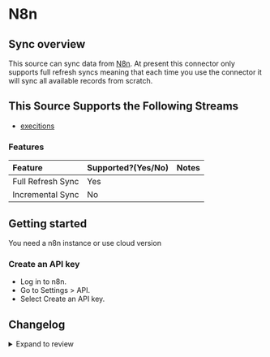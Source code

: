 # N8n

## Sync overview

This source can sync data from [N8n](https://docs.n8n.io/api/). At present this connector only supports full refresh syncs meaning that each time you use the connector it will sync all available records from scratch.

## This Source Supports the Following Streams

- [execitions](https://docs.n8n.io/api/api-reference/#tag/Execution/paths/~1executions/get)

### Features

| Feature           | Supported?\(Yes/No\) | Notes |
| :---------------- | :------------------- | :---- |
| Full Refresh Sync | Yes                  |       |
| Incremental Sync  | No                   |       |

## Getting started

You need a n8n instance or use cloud version

### Create an API key

- Log in to n8n.
- Go to Settings > API.
- Select Create an API key.

## Changelog

<details>
  <summary>Expand to review</summary>

| Version | Date       | Pull Request                                             | Subject                           |
| :------ | :--------- | :------------------------------------------------------- | :-------------------------------- |
| 0.1.6 | 2024-07-09 | [41191](https://github.com/airbytehq/airbyte/pull/41191) | Update dependencies |
| 0.1.5 | 2024-07-06 | [40861](https://github.com/airbytehq/airbyte/pull/40861) | Update dependencies |
| 0.1.4 | 2024-06-25 | [40317](https://github.com/airbytehq/airbyte/pull/40317) | Update dependencies |
| 0.1.3 | 2024-06-22 | [40124](https://github.com/airbytehq/airbyte/pull/40124) | Update dependencies |
| 0.1.2 | 2024-06-06 | [39273](https://github.com/airbytehq/airbyte/pull/39273) | [autopull] Upgrade base image to v1.2.2 |
| 0.1.1 | 2024-05-21 | [38482](https://github.com/airbytehq/airbyte/pull/38482) | [autopull] base image + poetry + up_to_date |
| 0.1.0 | 2022-11-08 | [18745](https://github.com/airbytehq/airbyte/pull/18745) | 🎉 New Source: N8n [low-code cdk] |

</details>
